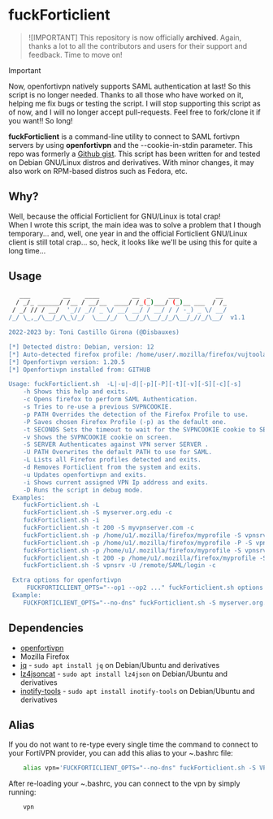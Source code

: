 # fuckForticlient

> ![IMPORTANT]
> This repository is now officially **archived**. Again, thanks a lot to all the contributors and users for their support and
> feedback. Time to move on!

> [!IMPORTANT]
> Now, openfortivpn natively supports SAML authentication at last! So this script is no longer needed. Thanks to all
> those who have worked on it, helping me fix bugs or testing the script. I will stop supporting this script as of now, and
> I will no longer accept pull-requests. Feel free to fork/clone it if you want!! So long!

**fuckForticlient** is a command-line utility to connect to SAML fortivpn servers by using **openfortivpn** and the --cookie-in-stdin parameter.
This repo was formerly a [Github gist](https://gist.github.com/nonamed01).
This script has been written for and tested on Debian GNU/Linux distros and derivatives. With minor changes, it may also work on RPM-based distros such as Fedora, etc.

## Why?

Well, because the official Forticlient for GNU/Linux is total crap! \
When I wrote this script, the main idea was to solve a problem that I though temporary... and, well, one year in and the official Forticlient GNU/Linux client is still total crap... so, heck, it looks like we'll be using this for quite a long time...

## Usage

```bash
   ___         __    ____         __  _     ___          __
  / _/_ ______/ /__ / __/__  ____/ /_(_)___/ (_)__ ___  / /_
 / _/ // / __/  '_// _// _ \/ __/ __/ / __/ / / -_) _ \/ __/
/_/ \_,_/\__/_/\_\/_/  \___/_/  \__/_/\__/_/_/\__/_//_/\__/  v1.1

2022-2023 by: Toni Castillo Girona (@Disbauxes)

[*] Detected distro: Debian, version: 12
[*] Auto-detected firefox profile: /home/user/.mozilla/firefox/vujtoola.default/sessionstore-backups
[*] Openfortivpn version: 1.20.5
[*] Openfortivpn installed from: GITHUB

Usage: fuckForticlient.sh  -L|-u|-d|[-p][-P][-t][-v][-S][-c][-s]
 	-h Shows this help and exits.
 	-c Opens firefox to perform SAML Authentication.
 	-s Tries to re-use a previous SVPNCOOKIE.
 	-p PATH Overrides the detection of the Firefox Profile to use.
 	-P Saves chosen Firefox Profile (-p) as the default one.
 	-t SECONDS Sets the timeout to wait for the SVPNCOOKIE cookie to SECONDS.
 	-v Shows the SVPNCOOKIE cookie on screen.
 	-S SERVER Authenticates against VPN server SERVER .
 	-U PATH Overwrites the default PATH to use for SAML.
 	-L Lists all Firefox profiles detected and exits.
 	-d Removes Forticlient from the system and exits.
 	-u Updates openfortivpn and exits.
 	-i Shows current assigned VPN Ip address and exits.
 	-D Runs the script in debug mode.
 Examples:
 	fuckForticlient.sh -L
 	fuckForticlient.sh -S myserver.org.edu -c
 	fuckForticlient.sh -i
 	fuckForticlient.sh -t 200 -S myvpnserver.com -c
 	fuckForticlient.sh -p /home/u1/.mozilla/firefox/myprofile -S vpnsrv -c
 	fuckForticlient.sh -p /home/u1/.mozilla/firefox/myprofile -P -S vpnsrv -c
 	fuckForticlient.sh -p /home/u1/.mozilla/firefox/myprofile -S vpnsrv -s
 	fuckForticlient.sh -t 200 -p /home/u1/.mozilla/firefox/myprofile -S vpnsrv -c
 	fuckForticlient.sh -S vpnsrv -U /remote/SAML/login -c

 Extra options for openfortivpn
 	 FUCKFORTICLIENT_OPTS="--op1 --op2 ..." fuckForticlient.sh options ...
 Example:
 	FUCKFORTICLIENT_OPTS="--no-dns" fuckForticlient.sh -S myserver.org.edu -c

```

## Dependencies

 * [openfortivpn](https://github.com/adrienverge/openfortivpn)
 * Mozilla Firefox
 * [jq](https://github.com/jqlang/jq) - ```sudo apt install jq``` on Debian/Ubuntu and derivatives
 * [lz4jsoncat](https://github.com/andikleen/lz4json) - ```sudo apt install lz4json``` on Debian/Ubuntu and derivatives
 * [inotify-tools](https://github.com/inotify-tools/inotify-tools) - ```sudo apt install inotify-tools``` on Debian/Ubuntu and derivatives


## Alias
If you do not want to re-type every single time the command to connect to your FortiVPN provider, you can add this alias to your ~.bashrc file:

```bash
    alias vpn='FUCKFORTICLIENT_OPTS="--no-dns" fuckForticlient.sh -S VPN_SERVER -c'
```

After re-loading your ~.bashrc, you can connect to the vpn by simply running:

```bash
    vpn
```
